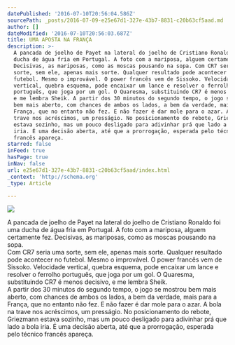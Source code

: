 ```yaml
---
datePublished: '2016-07-10T20:56:04.586Z'
sourcePath: _posts/2016-07-09-e25e67d1-327e-43b7-8831-c20b63cf5aad.md
author: []
dateModified: '2016-07-10T20:56:03.687Z'
title: UMA APOSTA NA FRANÇA
description: >-
  A pancada de joelho de Payet na lateral do joelho de Cristiano Ronaldo foi uma
  ducha de água fria em Portugal. A foto com a mariposa, alguem certamente fez.
  Decisivas, as mariposas, como as moscas pousando na sopa. Com CR7 seria uma
  sorte, sem ele, apenas mais sorte. Qualquer resultado pode acontecer no
  futebol. Mesmo o improvável. O power francês vem de Sissoko. Velocidade
  vertical, quebra esquema, pode encaixar um lance e resolver o ferrolho
  português, que joga por um gol. O Quaresma, substituindo CR7 é menos decisivo,
  e me lembra Sheik. A partir dos 30 minutos do segundo tempo, o jogo se mostrou
  bem mais aberto, com chances de ambos os lados, a bem da verdade, mais para a
  França, que no entanto não fez. E não fazer é dar mole para o azar. A bola na
  trave nos acréscimos, um presságio. No posicionamento do rebote, Griezmann
  estava sozinho, mas um pouco desligado para adivinhar prá que lado a bola
  iria. É uma decisão aberta, até que a prorrogação, esperada pelo técnico
  francês apareça.
starred: false
inFeed: true
hasPage: true
inNav: false
url: e25e67d1-327e-43b7-8831-c20b63cf5aad/index.html
_context: 'http://schema.org'
_type: Article

---
```

![](https://the-grid-user-content.s3-us-west-2.amazonaws.com/74653f49-2010-4e47-8881-2fd46dc69cce.jpg)

A pancada de joelho de Payet na lateral do joelho de Cristiano Ronaldo foi uma ducha de água fria em Portugal. A foto com a mariposa, alguem certamente fez. Decisivas, as mariposas, como as moscas pousando na sopa.  
Com CR7 seria uma sorte, sem ele, apenas mais sorte. Qualquer resultado pode acontecer no futebol. Mesmo o improvável. O power francês vem de Sissoko. Velocidade vertical, quebra esquema, pode encaixar um lance e resolver o ferrolho português, que joga por um gol. O Quaresma, substituindo CR7 é menos decisivo, e me lembra Sheik.  
A partir dos 30 minutos do segundo tempo, o jogo se mostrou bem mais aberto, com chances de ambos os lados, a bem da verdade, mais para a França, que no entanto não fez. E não fazer é dar mole para o azar. A bola na trave nos acréscimos, um presságio. No posicionamento do rebote, Griezmann estava sozinho, mas um pouco desligado para adivinhar prá que lado a bola iria. É uma decisão aberta, até que a prorrogação, esperada pelo técnico francês apareça.